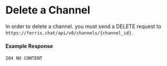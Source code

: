 # Delete a Channel

In order to delete a channel. you must send a DELETE request to `https://ferris.chat/api/v0/channels/{channel_id}`.

#### Example Response

```
204 NO CONTENT
```